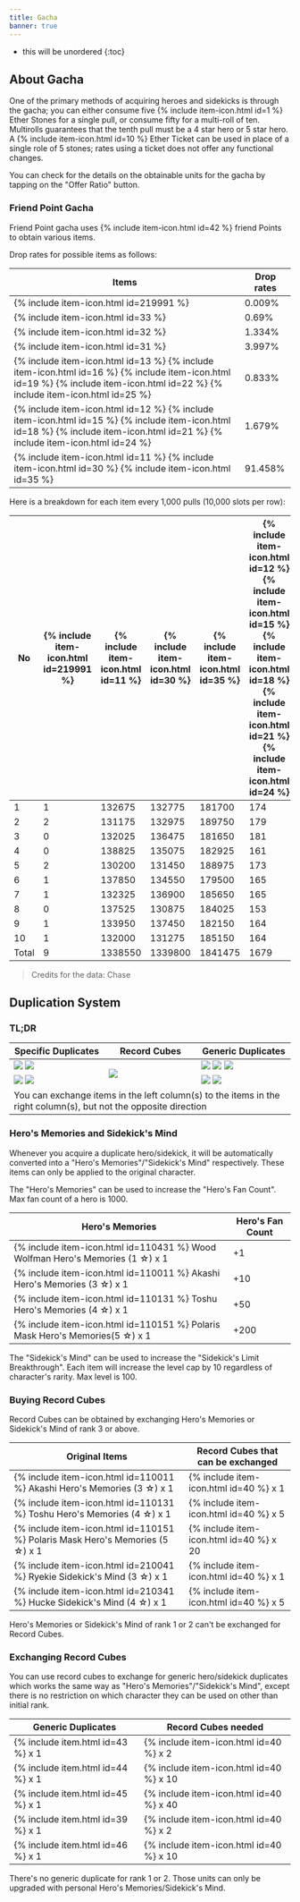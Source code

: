 ```yaml
---
title: Gacha
banner: true
---
```


* this will be unordered
{:toc}

## About Gacha

One of the primary methods of acquiring heroes and sidekicks is through the gacha;
you can either consume five {% include item-icon.html id=1 %} Ether Stones for a single pull,
or consume fifty for a multi-roll of ten. Multirolls guarantees that the tenth pull must be a 4 star hero or 5 star hero.
A {% include item-icon.html id=10 %} Ether Ticket can be used in place of a single role of 5 stones; rates using a ticket does not offer any functional changes.

You can check for the details on the obtainable units for the gacha by tapping on the "Offer Ratio" button.

### Friend Point Gacha

Friend Point gacha uses {% include item-icon.html id=42 %} friend Points to obtain various items.

Drop rates for possible items as follows:

| Items | Drop rates |
|------|------------|
|  {% include item-icon.html id=219991 %}    | 0.009%     |
|  {% include item-icon.html id=33 %}    | 0.69%      |
|  {% include item-icon.html id=32 %}    | 1.334%     |
|  {% include item-icon.html id=31 %}    | 3.997%     |
|  {% include item-icon.html id=13 %} {% include item-icon.html id=16 %} {% include item-icon.html id=19 %} {% include item-icon.html id=22 %} {% include item-icon.html id=25 %} | 0.833%     |
|  {% include item-icon.html id=12 %} {% include item-icon.html id=15 %} {% include item-icon.html id=18 %} {% include item-icon.html id=21 %} {% include item-icon.html id=24 %}    | 1.679%     |
|  {% include item-icon.html id=11 %} {% include item-icon.html id=30 %} {% include item-icon.html id=35 %}   | 91.458%    |

Here is a breakdown for each item every 1,000 pulls (10,000 slots per row):

|  No | {% include item-icon.html id=219991 %}  | {% include item-icon.html id=11 %}   | {% include item-icon.html id=30 %}  | {% include item-icon.html id=35 %} | {% include item-icon.html id=12 %} {% include item-icon.html id=15 %} {% include item-icon.html id=18 %} {% include item-icon.html id=21 %} {% include item-icon.html id=24 %} | {% include item-icon.html id=13 %} {% include item-icon.html id=16 %} {% include item-icon.html id=19 %} {% include item-icon.html id=22 %} {% include item-icon.html id=25 %} | {% include item-icon.html id=31 %} | {% include item-icon.html id=32 %} | {% include item-icon.html id=33 %}  |
|---|---|---------|---------|---------|----- |-----|------|-----|------|
| 1 | 1 | 132675  | 132775  | 181700  | 174  | 83  | 441  | 142 | 58  |
| 2 | 2 | 131175  | 132975  | 189750  | 179  | 79  | 377  | 135 | 68  |
| 3 | 0 | 132025  | 136475  | 181650  | 181  | 86  | 391  | 133 | 68  |
| 4 | 0 | 138825  | 135075  | 182925  | 161  | 90  | 384  | 141 | 79  |
| 5 | 2 | 130200  | 131450  | 188975  | 173  | 75  | 412  | 139 | 67  |
| 6 | 1 | 137850  | 134550  | 179500  | 165 | 78  | 384  | 122 | 71  |
| 7 | 1 | 132325  | 136900  | 185650  | 165 | 83  | 377  | 120 | 78  |
| 8 | 0 | 137525  | 130875  | 184025  | 153 | 79  | 408  | 136 | 69  |
| 9 | 1 | 133950  | 137450  | 182150  | 164 | 97  | 397  | 125 | 67  |
| 10 | 1 | 132000  | 131275  | 185150  | 164 | 83  | 426  | 141  | 65  |
| Total | 9 | 1338550 | 1339800 | 1841475 | 1679 | 833| 3997 | 1334 | 690 |

> Credits for the data: Chase

## Duplication System

### TL;DR

<table class="bordered">
<thead>
<tr><th>Specific Duplicates</th><th>Record Cubes</th><th>Generic Duplicates</th></tr>
</thead>
<tbody>
<tr>
<td>
  <img src="/cdn/Sprite/item_piece_akashi.png" loading="lazy">
  <img src="/cdn/Sprite/item_piece_sui.png" loading="lazy">
</td>
<td rowspan="2" style="width: 33%">
  <img style="display: block; margin: auto" src="/cdn/Sprite/item_recordcube.png"  loading="lazy">
</td>
<td>
  <img src="/cdn/Sprite/item_genericpiece_rank3.png" loading="lazy">
  <img src="/cdn/Sprite/item_genericpiece_rank4.png" loading="lazy">
  <img src="/cdn/Sprite/item_genericpiece_rank5.png" loading="lazy">
</td>
</tr>
<tr>
<td>
  <img src="/cdn/Sprite/item_heart_gomeisa.png" loading="lazy">
  <img src="/cdn/Sprite/item_heart_huckle.png" loading="lazy">
</td>
<td>
  <img src="/cdn/Sprite/item_genericheart_rank3.png" loading="lazy">
  <img src="/cdn/Sprite/item_genericheart_rank4.png" loading="lazy">
</td>
</tr>
<tr>
<td colspan="3">You can exchange items in the left column(s) to the items in the right column(s), but not the opposite direction</td>
</tr>
</tbody>
</table>

### Hero's Memories and Sidekick's Mind

Whenever you acquire a duplicate hero/sidekick, it will be automatically converted into a "Hero's Memories"/"Sidekick's Mind" respectively. These items can only be applied to the original character.

The "Hero's Memories" can be used to increase the "Hero's Fan Count". Max fan count of a hero is 1000.

| Hero's Memories | Hero's Fan Count |
|-|-|
| {% include item-icon.html id=110431 %} Wood Wolfman Hero's Memories (1 ☆) x 1 | +1 |
| {% include item-icon.html id=110011 %} Akashi Hero's Memories (3 ☆) x 1 | +10 |
| {% include item-icon.html id=110131 %} Toshu Hero's Memories (4 ☆) x 1 | +50 |
| {% include item-icon.html id=110151 %} Polaris Mask Hero's Memories(5 ☆) x 1 | +200 |

The "Sidekick's Mind" can be used to increase the "Sidekick's Limit Breakthrough". Each item will increase the level cap by 10 regardless of character's rarity. Max level is 100.

### Buying Record Cubes

Record Cubes can be obtained by exchanging Hero's Memories or Sidekick's Mind of rank 3 or above.

| Original Items | Record Cubes that can be exchanged |
|-|-|
| {% include item-icon.html id=110011 %} Akashi Hero's Memories (3 ☆) x 1 | {% include item-icon.html id=40 %} x 1  |
| {% include item-icon.html id=110131 %} Toshu Hero's Memories (4 ☆) x 1 | {% include item-icon.html id=40 %} x 5  |
| {% include item-icon.html id=110151 %} Polaris Mask Hero's Memories (5 ☆) x 1 | {% include item-icon.html id=40 %} x 20 |
| {% include item-icon.html id=210041 %} Ryekie Sidekick's Mind (3 ☆) x 1 | {% include item-icon.html id=40 %} x 1  |
| {% include item-icon.html id=210341 %} Hucke Sidekick's Mind (4 ☆) x 1 | {% include item-icon.html id=40 %} x 5  |

Hero's Memories or Sidekick's Mind of rank 1 or 2 can't be exchanged for Record Cubes.

### Exchanging Record Cubes

You can use record cubes to exchange for generic hero/sidekick duplicates which works the same way as "Hero's Memories"/"Sidekick's Mind",
except there is no restriction on which character they can be used on other than initial rank.

| Generic Duplicates | Record Cubes needed |
|-|-|
| {% include item.html id=43 %} x 1 | {% include item-icon.html id=40 %} x 2  |
| {% include item.html id=44 %} x 1 | {% include item-icon.html id=40 %} x 10 |
| {% include item.html id=45 %} x 1 | {% include item-icon.html id=40 %} x 40 |
| {% include item.html id=39 %} x 1 | {% include item-icon.html id=40 %} x 2  |
| {% include item.html id=46 %} x 1 | {% include item-icon.html id=40 %} x 10 |

There's no generic duplicate for rank 1 or 2. Those units can only be upgraded with personal Hero's Memories/Sidekick's Mind.
